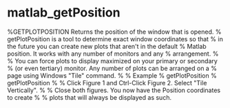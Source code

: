 matlab_getPosition
==================
%GETPLOTPOSITION Returns the position of the window that is opened.
%   getPlotPosition is a tool to determine exact window coordinates so that
%   in the future you can create new plots that aren't in the default
%   Matlab position. It works with any number of monitors and any
%   arrangement.
%
%   You can force plots to display maximized on your primary or secondary
%   (or even tertiary) monitor. Any number of plots can be arranged on a
%   page using Windows "Tile" command.
%
%   Example
%   getPlotPosition
%   getPlotPosition
%   % Click Figure 1 and Ctrl-Click Figure 2. Select "Tile Vertically".
%   % Close both figures. You now have the Position coordinates to create
%   % plots that will always be displayed as such.
